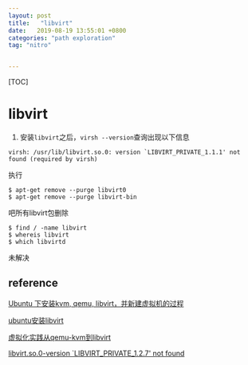 ```yaml
---
layout: post
title:   "libvirt"
date:   2019-08-19 13:55:01 +0800
categories: "path exploration"
tag: "nitro"


---
```


[TOC]





# libvirt

1. 安装`libvirt`之后，`virsh --version`查询出现以下信息

```shell
virsh: /usr/lib/libvirt.so.0: version `LIBVIRT_PRIVATE_1.1.1' not found (required by virsh)
```

执行

```shell
$ apt-get remove --purge libvirt0 
$ apt-get remove --purge libvirt-bin
```

吧所有libvirt包删除

```shell
$ find / -name libvirt
$ whereis libvirt
$ which libvirtd
```

未解决



## reference

[Ubuntu 下安装kvm, qemu, libvirt，并新建虚拟机的过程](https://blog.csdn.net/xiaohui5319/article/details/11284111)

[ubuntu安装libvirt](https://blog.csdn.net/mrbuffoon/article/details/48946947)

[虚拟化实践从qemu-kvm到libvirt](http://liushy.com/2017/04/29/libvirt-qemu/)

[libvirt.so.0-version `LIBVIRT_PRIVATE_1.2.7' not found](https://www.hanbaoying.com/2016/07/28/libvirt.so.0-version-not-found.html)